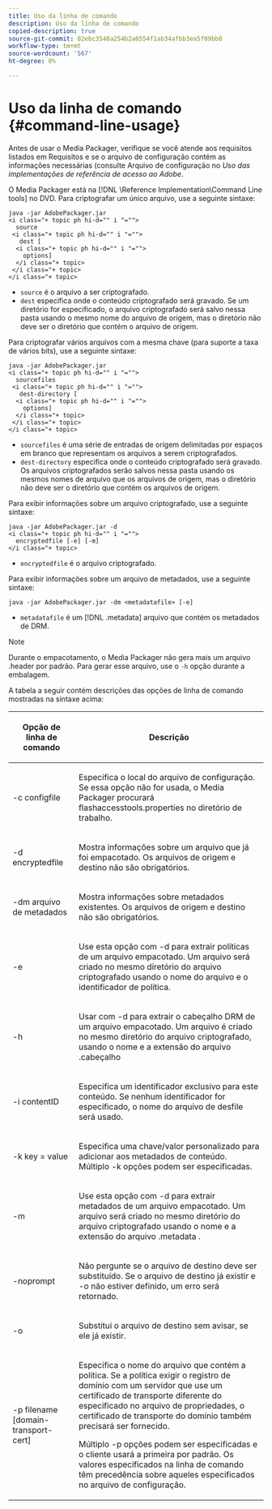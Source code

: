 ```yaml
---
title: Uso da linha de comando
description: Uso da linha de comando
copied-description: true
source-git-commit: 02ebc3548a254b2a6554f1ab34afbb3ea5f09bb8
workflow-type: tm+mt
source-wordcount: '567'
ht-degree: 0%

---
```


# Uso da linha de comando {#command-line-usage}

Antes de usar o Media Packager, verifique se você atende aos requisitos listados em Requisitos e se o arquivo de configuração contém as informações necessárias (consulte Arquivo de configuração no *Uso das implementações de referência de acesso ao Adobe*.

O Media Packager está na [!DNL \Reference Implementation\Command Line tools] no DVD. Para criptografar um único arquivo, use a seguinte sintaxe:

```
java -jar AdobePackager.jar  
<i class="+ topic ph hi-d="" i "="">
  source  
 <i class="+ topic ph hi-d="" i "="">
   dest [ 
  <i class="+ topic ph hi-d="" i "="">
    options] 
  </i class="+ topic> 
 </i class="+ topic> 
</i class="+ topic>
```

* `source` é o arquivo a ser criptografado.
* `dest` especifica onde o conteúdo criptografado será gravado. Se um diretório for especificado, o arquivo criptografado será salvo nessa pasta usando o mesmo nome do arquivo de origem, mas o diretório não deve ser o diretório que contém o arquivo de origem.

Para criptografar vários arquivos com a mesma chave (para suporte a taxa de vários bits), use a seguinte sintaxe:

```
java -jar AdobePackager.jar  
<i class="+ topic ph hi-d="" i "="">
  sourcefiles  
 <i class="+ topic ph hi-d="" i "="">
   dest-directory [ 
  <i class="+ topic ph hi-d="" i "="">
    options] 
  </i class="+ topic> 
 </i class="+ topic> 
</i class="+ topic>
```

* `sourcefiles` é uma série de entradas de origem delimitadas por espaços em branco que representam os arquivos a serem criptografados.
* `dest-directory` especifica onde o conteúdo criptografado será gravado. Os arquivos criptografados serão salvos nessa pasta usando os mesmos nomes de arquivo que os arquivos de origem, mas o diretório não deve ser o diretório que contém os arquivos de origem.

Para exibir informações sobre um arquivo criptografado, use a seguinte sintaxe:

```
java -jar AdobePackager.jar -d  
<i class="+ topic ph hi-d="" i "="">
  encryptedfile [-e] [-m] 
</i class="+ topic>
```

* `encryptedfile` é o arquivo criptografado.

Para exibir informações sobre um arquivo de metadados, use a seguinte sintaxe:

```
java -jar AdobePackager.jar -dm <metadatafile> [-e]
```

* `metadatafile` é um [!DNL .metadata] arquivo que contém os metadados de DRM.

>[!NOTE]
>
>Durante o empacotamento, o Media Packager não gera mais um arquivo .header por padrão. Para gerar esse arquivo, use o `-h` opção durante a embalagem.

A tabela a seguir contém descrições das opções de linha de comando mostradas na sintaxe acima:

<table frame="all" colsep="1" rowsep="1" class="+ topic/table adobe-d/table " id="table_wgz_spy_n4"> 
 <thead class="- topic/thead "> 
  <tr rowsep="1" class="- topic/row "> 
   <th colname="1" class="- topic/entry entry"> <p class="- topic/p ">Opção de linha de comando </p> </th> 
   <th colname="2" class="- topic/entry entry"> <p class="- topic/p ">Descrição </p> </th> 
  </tr> 
 </thead>
 <tbody class="- topic/tbody "> 
  <tr rowsep="1" class="- topic/row "> 
   <td colname="1" class="- topic/entry "> <p class="- topic/p ">-c <span class="+ topic/ph pr-d/codeph codeph"> configfile </span> </p> </td> 
   <td colname="2" class="- topic/entry "> <p class="- topic/p ">Especifica o local do arquivo de configuração. Se essa opção não for usada, o Media Packager procurará <span class="filepath"> flashaccesstools.properties </span> no diretório de trabalho. </p> </td> 
  </tr> 
  <tr rowsep="1" class="- topic/row "> 
   <td colname="1" class="- topic/entry "> <p class="- topic/p ">-d <span class="+ topic/ph pr-d/codeph codeph"> encryptedfile </span> </p> </td> 
   <td colname="2" class="- topic/entry "> <p class="- topic/p ">Mostra informações sobre um arquivo que já foi empacotado. Os arquivos de origem e destino não são obrigatórios. </p> </td> 
  </tr> 
  <tr rowsep="1" class="- topic/row "> 
   <td colname="1" class="- topic/entry "> <p class="- topic/p ">-dm <span class="+ topic/ph pr-d/codeph codeph"> arquivo de metadados </span> </p> </td> 
   <td colname="2" class="- topic/entry "> <p class="- topic/p ">Mostra informações sobre metadados existentes. Os arquivos de origem e destino não são obrigatórios. </p> </td> 
  </tr> 
  <tr rowsep="1" class="- topic/row "> 
   <td colname="1" class="- topic/entry "> <p class="- topic/p ">-e </p> </td> 
   <td colname="2" class="- topic/entry "> <p class="- topic/p ">Use esta opção com <span class="codeph"> -d </span> para extrair políticas de um arquivo empacotado. Um arquivo será criado no mesmo diretório do arquivo criptografado usando o nome do arquivo e o identificador de política. </p> </td> 
  </tr> 
  <tr rowsep="1" class="- topic/row "> 
   <td colname="1" class="- topic/entry "> <p class="- topic/p ">-h </p> </td> 
   <td colname="2" class="- topic/entry "> <p class="- topic/p ">Usar com <span class="codeph"> -d </span> para extrair o cabeçalho DRM de um arquivo empacotado. Um arquivo é criado no mesmo diretório do arquivo criptografado, usando o nome e a extensão do arquivo <span class="filepath"> .cabeçalho </span> </p> </td> 
  </tr> 
  <tr rowsep="1" class="- topic/row "> 
   <td colname="1" class="- topic/entry "> <p class="- topic/p ">-i <span class="+ topic/ph pr-d/codeph codeph"> contentID </span> </p> </td> 
   <td colname="2" class="- topic/entry "> <p class="- topic/p ">Especifica um identificador exclusivo para este conteúdo. Se nenhum identificador for especificado, o nome do arquivo de desfile será usado. </p> </td> 
  </tr> 
  <tr rowsep="1" class="- topic/row "> 
   <td colname="1" class="- topic/entry "> <p class="- topic/p ">-k <span class="+ topic/ph pr-d/codeph codeph"> key </span>= <span class="+ topic/ph pr-d/codeph codeph"> value </span> </p> </td> 
   <td colname="2" class="- topic/entry "> <p class="- topic/p ">Especifica uma chave/valor personalizado para adicionar aos metadados de conteúdo. Múltiplo <span class="codeph"> -k </span> opções podem ser especificadas. </p> </td> 
  </tr> 
  <tr rowsep="1" class="- topic/row "> 
   <td colname="1" class="- topic/entry "> <p class="- topic/p ">-m </p> </td> 
   <td colname="2" class="- topic/entry "> <p class="- topic/p ">Use esta opção com <span class="codeph"> -d </span> para extrair metadados de um arquivo empacotado. Um arquivo será criado no mesmo diretório do arquivo criptografado usando o nome e a extensão do arquivo <span class="codeph"> .metadata </span>. </p> </td> 
  </tr> 
  <tr rowsep="1" class="- topic/row "> 
   <td colname="1" class="- topic/entry "> <p class="- topic/p ">-noprompt </p> </td> 
   <td colname="2" class="- topic/entry "> <p class="- topic/p ">Não pergunte se o arquivo de destino deve ser substituído. Se o arquivo de destino já existir e <span class="codeph"> -o </span> não estiver definido, um erro será retornado. </p> </td> 
  </tr> 
  <tr rowsep="1" class="- topic/row "> 
   <td colname="1" class="- topic/entry "> <p class="- topic/p ">-o </p> </td> 
   <td colname="2" class="- topic/entry "> <p class="- topic/p ">Substitui o arquivo de destino sem avisar, se ele já existir. </p> </td> 
  </tr> 
  <tr rowsep="0" class="- topic/row "> 
   <td colname="1" class="- topic/entry "> <p class="- topic/p ">-p <span class="+ topic/ph pr-d/codeph codeph"> filename [domain-transport-cert] </span> </p> </td> 
   <td colname="2" class="- topic/entry "> <p class="- topic/p ">Especifica o nome do arquivo que contém a política. Se a política exigir o registro de domínio com um servidor que use um certificado de transporte diferente do especificado no arquivo de propriedades, o certificado de transporte do domínio também precisará ser fornecido. </p> <p class="- topic/p ">Múltiplo <span class="codeph"> -p </span> opções podem ser especificadas e o cliente usará a primeira por padrão. Os valores especificados na linha de comando têm precedência sobre aqueles especificados no arquivo de configuração. </p> </td> 
  </tr> 
 </tbody> 
</table>
